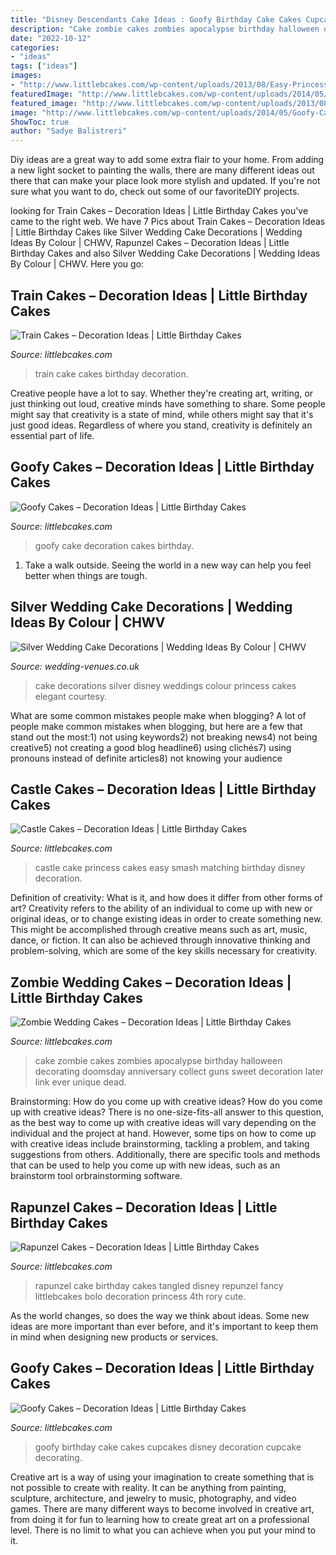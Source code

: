 ```yaml
---
title: "Disney Descendants Cake Ideas : Goofy Birthday Cake Cakes Cupcakes Disney Decoration Cupcake Decorating"
description: "Cake zombie cakes zombies apocalypse birthday halloween decorating doomsday anniversary collect guns sweet decoration later link ever unique dead"
date: "2022-10-12"
categories:
- "ideas"
tags: ["ideas"]
images:
- "http://www.littlebcakes.com/wp-content/uploads/2013/08/Easy-Princess-Castle-Cake.jpg"
featuredImage: "http://www.littlebcakes.com/wp-content/uploads/2014/05/Goofy-Birthday-Cake.jpg"
featured_image: "http://www.littlebcakes.com/wp-content/uploads/2013/08/Train-Cake-Ideas.jpg"
image: "http://www.littlebcakes.com/wp-content/uploads/2014/05/Goofy-Cake-Decoration.jpg"
ShowToc: true
author: "Sadye Balistreri"
---
```



Diy ideas are a great way to add some extra flair to your home. From adding a new light socket to painting the walls, there are many different ideas out there that can make your place look more stylish and updated. If you're not sure what you want to do, check out some of our favoriteDIY projects.

	

		
looking for Train Cakes – Decoration Ideas | Little Birthday Cakes you've came to the right web. We have 7 Pics about Train Cakes – Decoration Ideas | Little Birthday Cakes like Silver Wedding Cake Decorations | Wedding Ideas By Colour | CHWV, Rapunzel Cakes – Decoration Ideas | Little Birthday Cakes and also Silver Wedding Cake Decorations | Wedding Ideas By Colour | CHWV. Here you go:
		
    
## Train Cakes – Decoration Ideas | Little Birthday Cakes

<img loading=lazy src="http://www.littlebcakes.com/wp-content/uploads/2013/08/Train-Cake-Ideas.jpg" onerror="this.onerror=null;this.src='https://tse4.mm.bing.net/th?id=OIP.c8cHFkezdIaZzutrr2QQvQHaJ4&amp;pid=15.1';" alt="Train Cakes – Decoration Ideas | Little Birthday Cakes">

_Source: littlebcakes.com_

>train cake cakes birthday decoration. 

	

Creative people have a lot to say. Whether they're creating art, writing, or just thinking out loud, creative minds have something to share. Some people might say that creativity is a state of mind, while others might say that it's just good ideas. Regardless of where you stand, creativity is definitely an essential part of life.

    
## Goofy Cakes – Decoration Ideas | Little Birthday Cakes

<img loading=lazy src="http://www.littlebcakes.com/wp-content/uploads/2014/05/Goofy-Cake-Decoration.jpg" onerror="this.onerror=null;this.src='https://tse1.mm.bing.net/th?id=OIP.pkmhc5iWWePLwzQg71wg-AHaFj&amp;pid=15.1';" alt="Goofy Cakes – Decoration Ideas | Little Birthday Cakes">

_Source: littlebcakes.com_

>goofy cake decoration cakes birthday. 

	

1. Take a walk outside. Seeing the world in a new way can help you feel better when things are tough.

    
## Silver Wedding Cake Decorations | Wedding Ideas By Colour | CHWV

<img loading=lazy src="https://www.wedding-venues.co.uk/sites/default/files/Silver-wedding-cake-decorations-Princess_DisneyWeddings.jpg" onerror="this.onerror=null;this.src='https://tse2.mm.bing.net/th?id=OIP.s9Pe0J4OApmGT4GiYbkafgHaLH&amp;pid=15.1';" alt="Silver Wedding Cake Decorations | Wedding Ideas By Colour | CHWV">

_Source: wedding-venues.co.uk_

>cake decorations silver disney weddings colour princess cakes elegant courtesy. 

	

What are some common mistakes people make when blogging?
A lot of people make common mistakes when blogging, but here are a few that stand out the most:1) not using keywords2) not breaking news4) not being creative5) not creating a good blog headline6) using clichés7) using pronouns instead of definite articles8) not knowing your audience

    
## Castle Cakes – Decoration Ideas | Little Birthday Cakes

<img loading=lazy src="http://www.littlebcakes.com/wp-content/uploads/2013/08/Easy-Princess-Castle-Cake.jpg" onerror="this.onerror=null;this.src='https://tse2.mm.bing.net/th?id=OIP.hPo9a4_iA90-Ih9LyKNdpQHaJ4&amp;pid=15.1';" alt="Castle Cakes – Decoration Ideas | Little Birthday Cakes">

_Source: littlebcakes.com_

>castle cake princess cakes easy smash matching birthday disney decoration. 

	

Definition of creativity: What is it, and how does it differ from other forms of art?
Creativity refers to the ability of an individual to come up with new or original ideas, or to change existing ideas in order to create something new. This might be accomplished through creative means such as art, music, dance, or fiction. It can also be achieved through innovative thinking and problem-solving, which are some of the key skills necessary for creativity.

    
## Zombie Wedding Cakes – Decoration Ideas | Little Birthday Cakes

<img loading=lazy src="http://www.littlebcakes.com/wp-content/uploads/2014/05/Zombie-Wedding-Cake-Pictures.jpg" onerror="this.onerror=null;this.src='https://tse3.mm.bing.net/th?id=OIP.CVeafeXd66EFrYA4y4piSwHaLH&amp;pid=15.1';" alt="Zombie Wedding Cakes – Decoration Ideas | Little Birthday Cakes">

_Source: littlebcakes.com_

>cake zombie cakes zombies apocalypse birthday halloween decorating doomsday anniversary collect guns sweet decoration later link ever unique dead. 

	

Brainstorming: How do you come up with creative ideas?
How do you come up with creative ideas?
There is no one-size-fits-all answer to this question, as the best way to come up with creative ideas will vary depending on the individual and the project at hand. However, some tips on how to come up with creative ideas include brainstorming, tackling a problem, and taking suggestions from others. Additionally, there are specific tools and methods that can be used to help you come up with new ideas, such as an brainstorm tool orbrainstorming software.

    
## Rapunzel Cakes – Decoration Ideas | Little Birthday Cakes

<img loading=lazy src="http://www.littlebcakes.com/wp-content/uploads/2013/08/Rapunzel-Cakes.jpg" onerror="this.onerror=null;this.src='https://tse3.mm.bing.net/th?id=OIP.lkv30_yrQuSNxYihLhAUywHaJ4&amp;pid=15.1';" alt="Rapunzel Cakes – Decoration Ideas | Little Birthday Cakes">

_Source: littlebcakes.com_

>rapunzel cake birthday cakes tangled disney repunzel fancy littlebcakes bolo decoration princess 4th rory cute. 

	

As the world changes, so does the way we think about ideas. Some new ideas are more important than ever before, and it's important to keep them in mind when designing new products or services.

    
## Goofy Cakes – Decoration Ideas | Little Birthday Cakes

<img loading=lazy src="http://www.littlebcakes.com/wp-content/uploads/2014/05/Goofy-Birthday-Cake.jpg" onerror="this.onerror=null;this.src='https://tse3.mm.bing.net/th?id=OIP.1vJlWJAwGXdIuMIiBRYfyQHaMA&amp;pid=15.1';" alt="Goofy Cakes – Decoration Ideas | Little Birthday Cakes">

_Source: littlebcakes.com_

>goofy birthday cake cakes cupcakes disney decoration cupcake decorating. 

	

Creative art is a way of using your imagination to create something that is not possible to create with reality. It can be anything from painting, sculpture, architecture, and jewelry to music, photography, and video games. There are many different ways to become involved in creative art, from doing it for fun to learning how to create great art on a professional level. There is no limit to what you can achieve when you put your mind to it.

